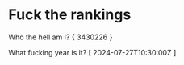 # Fuck the rankings

Who the hell am I?
{ 3430226 }

What fucking year is it?
[ 2024-07-27T10:30:00Z ]
